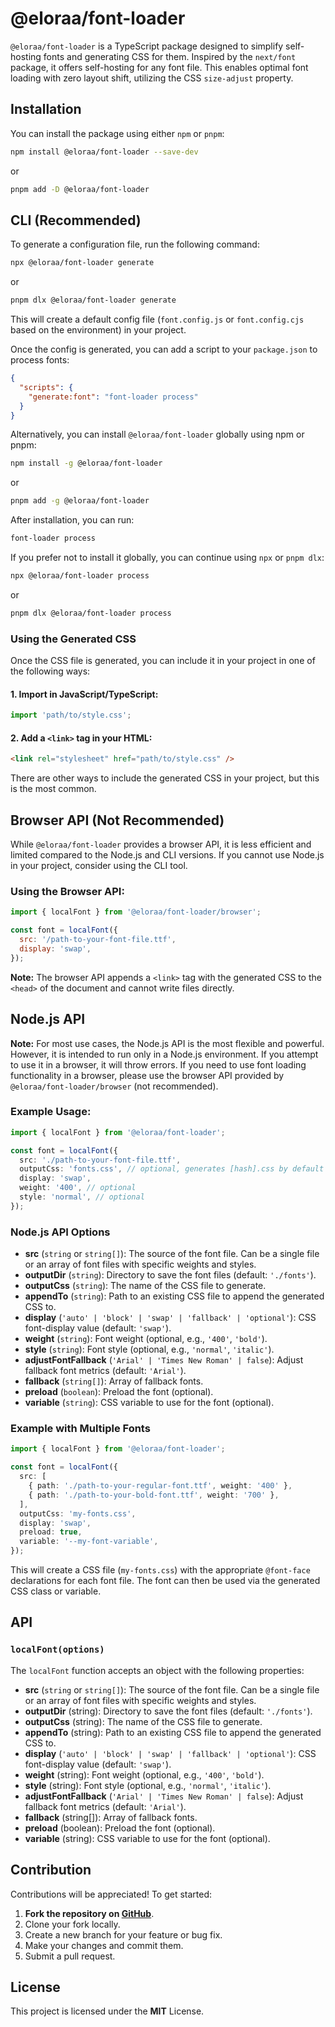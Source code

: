 # @eloraa/font-loader

`@eloraa/font-loader` is a TypeScript package designed to simplify self-hosting fonts and generating CSS for them. Inspired by the `next/font` package, it offers self-hosting for any font file. This enables optimal font loading with zero layout shift, utilizing the CSS `size-adjust` property.

## Installation

You can install the package using either `npm` or `pnpm`:

```bash
npm install @eloraa/font-loader --save-dev
```

or

```bash
pnpm add -D @eloraa/font-loader
```

## CLI (Recommended)

To generate a configuration file, run the following command:

```bash
npx @eloraa/font-loader generate
```

or

```bash
pnpm dlx @eloraa/font-loader generate
```

This will create a default config file (`font.config.js` or `font.config.cjs` based on the environment) in your project.

Once the config is generated, you can add a script to your `package.json` to process fonts:

```json
{
  "scripts": {
    "generate:font": "font-loader process"
  }
}
```

Alternatively, you can install `@eloraa/font-loader` globally using npm or pnpm:

```bash
npm install -g @eloraa/font-loader
```

or

```bash
pnpm add -g @eloraa/font-loader
```

After installation, you can run:

```bash
font-loader process
```

If you prefer not to install it globally, you can continue using `npx` or `pnpm dlx`:

```bash
npx @eloraa/font-loader process
```

or

```bash
pnpm dlx @eloraa/font-loader process
```

### Using the Generated CSS

Once the CSS file is generated, you can include it in your project in one of the following ways:

#### 1. Import in JavaScript/TypeScript:

```ts
import 'path/to/style.css';
```

#### 2. Add a `<link>` tag in your HTML:

```html
<link rel="stylesheet" href="path/to/style.css" />
```

There are other ways to include the generated CSS in your project, but this is the most common.

## Browser API (Not Recommended)

While `@eloraa/font-loader` provides a browser API, it is less efficient and limited compared to the Node.js and CLI versions. If you cannot use Node.js in your project, consider using the CLI tool.

### Using the Browser API:

```javascript
import { localFont } from '@eloraa/font-loader/browser';

const font = localFont({
  src: '/path-to-your-font-file.ttf',
  display: 'swap',
});
```

**Note:** The browser API appends a `<link>` tag with the generated CSS to the `<head>` of the document and cannot write files directly.

## Node.js API

**Note:** For most use cases, the Node.js API is the most flexible and powerful. However, it is intended to run only in a Node.js environment. If you attempt to use it in a browser, it will throw errors. If you need to use font loading functionality in a browser, please use the browser API provided by `@eloraa/font-loader/browser` (not recommended).

### Example Usage:

```typescript
import { localFont } from '@eloraa/font-loader';

const font = localFont({
  src: './path-to-your-font-file.ttf',
  outputCss: 'fonts.css', // optional, generates [hash].css by default
  display: 'swap',
  weight: '400', // optional
  style: 'normal', // optional
});
```

### Node.js API Options

- **src** (`string` or `string[]`): The source of the font file. Can be a single file or an array of font files with specific weights and styles.
- **outputDir** (`string`): Directory to save the font files (default: `'./fonts'`).
- **outputCss** (`string`): The name of the CSS file to generate.
- **appendTo** (`string`): Path to an existing CSS file to append the generated CSS to.
- **display** (`'auto' | 'block' | 'swap' | 'fallback' | 'optional'`): CSS font-display value (default: `'swap'`).
- **weight** (`string`): Font weight (optional, e.g., `'400'`, `'bold'`).
- **style** (`string`): Font style (optional, e.g., `'normal'`, `'italic'`).
- **adjustFontFallback** (`'Arial' | 'Times New Roman' | false`): Adjust fallback font metrics (default: `'Arial'`).
- **fallback** (`string[]`): Array of fallback fonts.
- **preload** (`boolean`): Preload the font (optional).
- **variable** (`string`): CSS variable to use for the font (optional).

### Example with Multiple Fonts

```ts
import { localFont } from '@eloraa/font-loader';

const font = localFont({
  src: [
    { path: './path-to-your-regular-font.ttf', weight: '400' },
    { path: './path-to-your-bold-font.ttf', weight: '700' },
  ],
  outputCss: 'my-fonts.css',
  display: 'swap',
  preload: true,
  variable: '--my-font-variable',
});
```

This will create a CSS file (`my-fonts.css`) with the appropriate `@font-face` declarations for each font file. The font can then be used via the generated CSS class or variable.

## API

### `localFont(options)`

The `localFont` function accepts an object with the following properties:

- **src** (`string` or `string[]`): The source of the font file. Can be a single file or an array of font files with specific weights and styles.
- **outputDir** (string): Directory to save the font files (default: `'./fonts'`).
- **outputCss** (string): The name of the CSS file to generate.
- **appendTo** (string): Path to an existing CSS file to append the generated CSS to.
- **display** (`'auto' | 'block' | 'swap' | 'fallback' | 'optional'`): CSS font-display value (default: `'swap'`).
- **weight** (string): Font weight (optional, e.g., `'400'`, `'bold'`).
- **style** (string): Font style (optional, e.g., `'normal'`, `'italic'`).
- **adjustFontFallback** (`'Arial' | 'Times New Roman' | false`): Adjust fallback font metrics (default: `'Arial'`).
- **fallback** (string[]): Array of fallback fonts.
- **preload** (boolean): Preload the font (optional).
- **variable** (string): CSS variable to use for the font (optional).

## Contribution

Contributions will be appreciated! To get started:

1. **Fork the repository on [GitHub](https://github.com/eloraa/font-loader)**.
2. Clone your fork locally.
3. Create a new branch for your feature or bug fix.
4. Make your changes and commit them.
5. Submit a pull request.

## License

This project is licensed under the **MIT** License.

